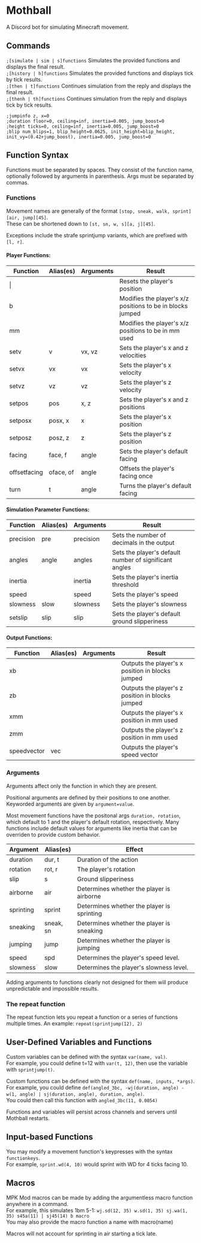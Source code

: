 # Mothball
A Discord bot for simulating Minecraft movement.

## Commands
`;[simulate | sim | s]`​`functions` Simulates the provided functions and displays the final result.  
`;[history | h]`​`functions` Simulates the provided functions and displays tick by tick results.  
`;[then | t]`​`functions` Continues simulation from the reply and displays the final result.  
`;[thenh | th]`​`functions` Continues simulation from the reply and displays tick by tick results.

`;jumpinfo z, x=0`  
`;duration floor=0, ceiling=inf, inertia=0.005, jump_boost=0`  
`;height ticks=0, ceiling=inf, inertia=0.005, jump_boost=0`  
`;blip num_blips=1, blip_height=0.0625, init_height=blip_height, init_vy=(0.42+jump_boost), inertia=0.005, jump_boost=0`

## Function Syntax
Functions must be separated by spaces. They consist of the function name, optionally followed by arguments in parenthesis. Args must be separated by commas.

### Functions
Movement names are generally of the format `[stop, sneak, walk, sprint]`​`[air, jump]`​`[45]`.  
These can be shortened down to `[st, sn, w, s]`​`[a, j]`​`[45]`.

Exceptions include the strafe sprintjump variants, which are prefixed with `[l, r]`.

#### Player Functions:
| Function     | Alias(es) | Arguments | Result                                                     |
|--------------|-----------|-----------|------------------------------------------------------------|
| \|           |           |           | Resets the player's position                               |
| b            |           |           | Modifies the player's x/z positions to be in blocks jumped |
| mm           |           |           | Modifies the player's x/z positions to be in mm used       |
| setv         | v         | vx, vz    | Sets the player's x and z velocities                       |
| setvx        | vx        | vx        | Sets the player's x velocity                               |
| setvz        | vz        | vz        | Sets the player's z velocity                               |
| setpos       | pos       | x, z      | Sets the player's x and z positions                        |
| setposx      | posx, x   | x         | Sets the player's x position                               |
| setposz      | posz, z   | z         | Sets the player's z position                               |
| facing       | face, f   | angle     | Sets the player's default facing                           |
| offsetfacing | oface, of | angle     | Offsets the player's facing once                           |
| turn         | t         | angle     | Turns the player's default facing                          |
#### Simulation Parameter Functions:
| Function     | Alias(es) | Arguments | Result                                                     |
|--------------|-----------|-----------|------------------------------------------------------------|
| precision    | pre       | precision | Sets the number of decimals in the output                  |
| angles       | angle     | angles    | Sets the player's default number of significant angles     |
| inertia      |           | inertia   | Sets the player's inertia threshold                        |
| speed        |           | speed     | Sets the player's speed                                    |
| slowness     | slow      | slowness  | Sets the player's slowness                                 |
| setslip      | slip      | slip      | Sets the player's default ground slipperiness              |
#### Output Functions:
| Function     | Alias(es) | Arguments | Result                                                     |
|--------------|-----------|-----------|------------------------------------------------------------|
| xb           |           |           | Outputs the player's x position in blocks jumped           |
| zb           |           |           | Outputs the player's z position in blocks jumped           |
| xmm          |           |           | Outputs the player's x position in mm used                 |
| zmm          |           |           | Outputs the player's z position in mm used                 |
| speedvector  | vec       |           | Outputs the player's speed vector                          |

### Arguments
Arguments affect only the function in which they are present.

Positional arguments are defined by their positions to one another. Keyworded arguments are given by `argument`​`=`​`value`.

Most movement functions have the positonal args `duration, rotation`, which default to 1 and the player's default rotation, respectively. Many functions include default values for arguments like inertia that can be overriden to provide custom behavior.

| Argument  | Alias(es) | Effect                                     |
|-----------|-----------|--------------------------------------------|
| duration  | dur, t    | Duration of the action                     |
| rotation  | rot, r    | The player's rotation                      |
| slip      | s         | Ground slipperiness                        |
| airborne  | air       | Determines whether the player is airborne  |
| sprinting | sprint    | Determines whether the player is sprinting |
| sneaking  | sneak, sn | Determines whether the player is sneaking  |
| jumping   | jump      | Determines whether the player is jumping   |
| speed     | spd       | Determines the player's speed level.       |
| slowness  | slow      | Determines the player's slowness level.    |

Adding arguments to functions clearly not designed for them will produce unpredictable and impossible results.

### The repeat function
The repeat function lets you repeat a function or a series of functions multiple times. An example: `repeat(sprintjump(12), 2)`

## User-Defined Variables and Functions

Custom variables can be defined with the syntax `var(name, val)`.  
For example, you could define t=12 with `var(t, 12)`, then use the variable with `sprintjump(t)`.

Custom functions can be defined with the syntax `def(name, inputs, *args)`.  
For example, you could define `def(angled_3bc, -wj(duration, angle) -w(1, angle) | sj(duration, angle), duration, angle)`.  
You could then call this function with `angled_3bc(11, 0.0054)`

Functions and variables will persist across channels and servers until Mothball restarts.

## Input-based Functions

You may modify a movement function's keypresses with the syntax `function`​`keys`.  
For example, `sprint.wd(4, 10)` would sprint with WD for 4 ticks facing 10.

## Macros

MPK Mod macros can be made by adding the argumentless macro function anywhere in a command.  
For example, this simulates 1bm 5-1: `wj.sd(12, 35) w.sd(1, 35) sj.wa(1, 35) s45a(11) | sj45(14) b macro`  
You may also provide the macro function a name with macro(name)

Macros will not account for sprinting in air starting a tick late.
